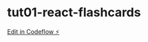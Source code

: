 # tut01-react-flashcards

[Edit in Codeflow ⚡️](https://stackblitz.com/~/github.com/dev-ibrez/tut01-react-flashcards)